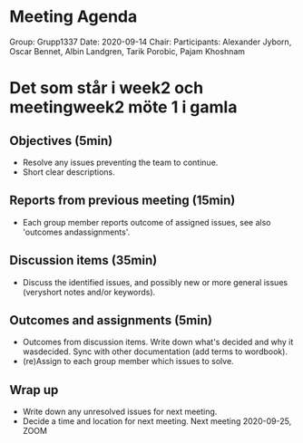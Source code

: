 # Meeting Agenda
Group: Grupp1337
Date: 2020-09-14
Chair:
Participants: Alexander Jyborn, Oscar Bennet, Albin Landgren, Tarik Porobic, Pajam Khoshnam
# Det som står i week2 och meetingweek2 möte 1 i gamla
## Objectives (5min)
- Resolve any issues preventing the team to continue.
- Short clear descriptions.
## Reports from previous meeting (15min)
-  Each group member reports outcome of assigned issues, see also 'outcomes andassignments'.
## Discussion items (35min)
-  Discuss the identified issues, and possibly new or more general issues (veryshort notes and/or keywords).
## Outcomes and assignments (5min)
-  Outcomes from discussion items. Write down what's decided and why it wasdecided. Sync with other documentation (add terms to wordbook).
-  (re)Assign to each group member which issues to solve.
## Wrap up
-  Write down any unresolved issues for next meeting.
-  Decide a time and location for next meeting.
Next meeting 2020-09-25, ZOOM